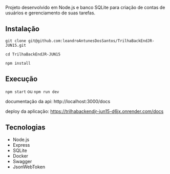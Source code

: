 Projeto desenvolvido em Node.js e banco SQLite para criação de contas de usuários e gerenciamento de suas tarefas.


## Instalação

```git clone git@github.com:leandroAntunesDosSantos/TrilhaBackEndJR-JUN15.git```

```cd TrilhaBackEndJR-JUN15```

```npm install```

## Execução

```npm start```
ou
```npm run dev```

documentação da api: http://localhost:3000/docs

deploy da aplicação: https://trilhabackendjr-jun15-d6jx.onrender.com/docs

## Tecnologias

- Node.js
- Express
- SQLite
- Docker
- Swagger
- JsonWebToken

